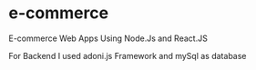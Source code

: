 # e-commerce
E-commerce Web Apps Using Node.Js and React.JS

For Backend I used adoni.js Framework and mySql as database